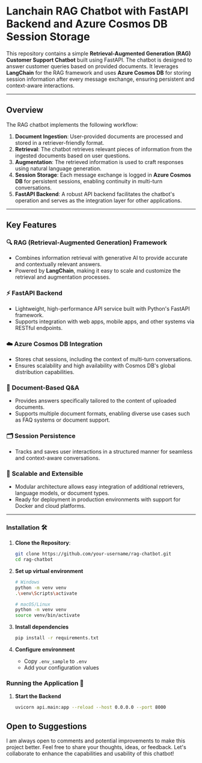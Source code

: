 # Lanchain RAG Chatbot with FastAPI Backend and Azure Cosmos DB Session Storage

This repository contains a simple **Retrieval-Augmented Generation (RAG) Customer Support Chatbot** built using FastAPI. The chatbot is designed to answer customer queries based on provided documents. It leverages **LangChain** for the RAG framework and uses **Azure Cosmos DB** for storing session information after every message exchange, ensuring persistent and context-aware interactions.

---

## Overview

The RAG chatbot implements the following workflow:

1. **Document Ingestion**: User-provided documents are processed and stored in a retriever-friendly format.
2. **Retrieval**: The chatbot retrieves relevant pieces of information from the ingested documents based on user questions.
3. **Augmentation**: The retrieved information is used to craft responses using natural language generation.
4. **Session Storage**: Each message exchange is logged in **Azure Cosmos DB** for persistent sessions, enabling continuity in multi-turn conversations.
5. **FastAPI Backend**: A robust API backend facilitates the chatbot's operation and serves as the integration layer for other applications.

---

## Key Features

### 🔍 **RAG (Retrieval-Augmented Generation) Framework**
- Combines information retrieval with generative AI to provide accurate and contextually relevant answers.
- Powered by **LangChain**, making it easy to scale and customize the retrieval and augmentation processes.

### ⚡ **FastAPI Backend**
- Lightweight, high-performance API service built with Python's FastAPI framework.
- Supports integration with web apps, mobile apps, and other systems via RESTful endpoints.

### ☁️ **Azure Cosmos DB Integration**
- Stores chat sessions, including the context of multi-turn conversations.
- Ensures scalability and high availability with Cosmos DB's global distribution capabilities.

### 📄 **Document-Based Q&A**
- Provides answers specifically tailored to the content of uploaded documents.
- Supports multiple document formats, enabling diverse use cases such as FAQ systems or document support.

### 🗂 **Session Persistence**
- Tracks and saves user interactions in a structured manner for seamless and context-aware conversations.

### 🚀 **Scalable and Extensible**
- Modular architecture allows easy integration of additional retrievers, language models, or document types.
- Ready for deployment in production environments with support for Docker and cloud platforms.

---

### Installation 🛠️

1. **Clone the Repository**:
   ```bash
   git clone https://github.com/your-username/rag-chatbot.git
   cd rag-chatbot

2. **Set up virtual environment**
   ```bash
   # Windows
   python -m venv venv
   .\venv\Scripts\activate

   # macOS/Linux
   python -m venv venv
   source venv/bin/activate
   ```

3. **Install dependencies**
   ```bash
   pip install -r requirements.txt
   ```

4. **Configure environment**
   - Copy `.env_sample` to `.env`
   - Add your configuration values

### Running the Application 🚀

1. **Start the Backend**
   ```bash
   uvicorn api.main:app --reload --host 0.0.0.0 --port 8000
   ```


## Open to Suggestions
I am always open to comments and potential improvements to make this project better. Feel free to share your thoughts, ideas, or feedback. Let's collaborate to enhance the capabilities and usability of this chatbot!
